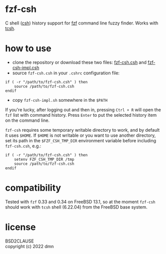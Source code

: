 fzf-csh
=======

C shell
([csh](https://en.wikipedia.org/wiki/C_shell))
history support for
[fzf](https://github.com/junegunn/fzf)
command line fuzzy finder.
Works with [tcsh](https://www.tcsh.org).


how to use
==========

- clone the repository or download these two files:
[fzf-csh.csh](https://raw.githubusercontent.com/graahnul-grom/fzf-csh/master/fzf-csh.csh)
and [fzf-csh-impl.csh](https://raw.githubusercontent.com/graahnul-grom/fzf-csh/master/fzf-csh-impl.csh)
- source `fzf-csh.csh` in your `.cshrc` configuration file:

```
if ( -r "/path/to/fzf-csh.csh" ) then
    source /path/to/fzf-csh.csh
endif
```

- copy `fzf-csh-impl.sh` somewhere in the `$PATH`

If you're lucky, after logging out and then in,
pressing `Ctrl + R` will open the `fzf` list with command history.
Press `Enter` to put the selected history item on the command line.

`fzf-csh` requires some temporary writable directory to work,
and by default it uses `$HOME`.
If `$HOME` is not writable or you want to use another directory,
set its path in the `$FZF_CSH_TMP_DIR` environment variable
before including `fzf-csh.csh`, e.g.:

```
if ( -r "/path/to/fzf-csh.csh" ) then
    setenv FZF_CSH_TMP_DIR /tmp
    source /path/to/fzf-csh.csh
endif
```


compatibility
=============

Tested with `fzf` 0.33 and 0.34 on FreeBSD 13.1, so at the
moment `fzf-csh` should work with `tcsh` shell (6.22.04)
from the FreeBSD base system.

<!--
    TODO: add info on ubuntu, see:
    .wip/fzf-csh_on_ubuntu_linux.info
-->


license
=======

BSD2CLAUSE
<br />
copyright (c) 2022 dmn

